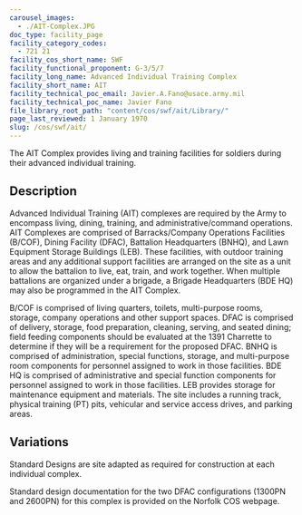 ```yaml
---
carousel_images:
  - ./AIT-Complex.JPG
doc_type: facility_page
facility_category_codes:
  - 721 21
facility_cos_short_name: SWF
facility_functional_proponent: G-3/5/7
facility_long_name: Advanced Individual Training Complex
facility_short_name: AIT
facility_technical_poc_email: Javier.A.Fano@usace.army.mil
facility_technical_poc_name: Javier Fano
file_library_root_path: "content/cos/swf/ait/Library/"
page_last_reviewed: 1 January 1970
slug: /cos/swf/ait/
---
```


The AIT Complex provides living and training facilities for soldiers during their advanced individual training.

## Description

Advanced Individual Training (AIT) complexes are required by the Army to encompass living, dining, training, and administrative/command operations. AIT Complexes are comprised of Barracks/Company Operations Facilities (B/COF), Dining Facility (DFAC), Battalion Headquarters (BNHQ), and Lawn Equipment Storage Buildings (LEB). These facilities, with outdoor training areas and any additional support facilities are arranged on the site as a unit to allow the battalion to live, eat, train, and work together. When multiple battalions are organized under a brigade, a Brigade Headquarters (BDE HQ) may also be programmed in the AIT Complex.

B/COF is comprised of living quarters, toilets, multi-purpose rooms, storage, company operations and other support spaces. DFAC is comprised of delivery, storage, food preparation, cleaning, serving, and seated dining; field feeding components should be evaluated at the 1391 Charrette to determine if they will be a requirement for the proposed DFAC. BNHQ is comprised of administration, special functions, storage, and multi-purpose room components for personnel assigned to work in those facilities. BDE HQ is comprised of administrative and special function components for personnel assigned to work in those facilities. LEB provides storage for maintenance equipment and materials. The site includes a running track, physical training (PT) pits, vehicular and service access drives, and parking areas.

## Variations

Standard Designs are site adapted as required for construction at each individual complex.

Standard design documentation for the two DFAC configurations (1300PN and 2600PN) for this complex is provided on the Norfolk COS webpage.

